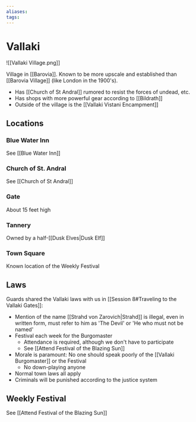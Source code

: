 ```yaml
---
aliases: 
tags: 
---
```


# Vallaki

![[Vallaki Village.png]]

Village in [[Barovia]]. Known to be more upscale and established than [[Barovia Village]] (like London in the 1900's).

- Has [[Church of St Andral]] rumored to resist the forces of undead, etc.
- Has shops with more powerful gear according to [[Bildrath]]
- Outside of the village is the [[Vallaki Vistani Encampment]]

## Locations

### Blue Water Inn 

See [[Blue Water Inn]]

### Church of St. Andral

See [[Church of St Andral]]

### Gate

About 15 feet high

### Tannery

Owned by a half-[[Dusk Elves|Dusk Elf]]

### Town Square

Known location of the Weekly Festival

## Laws

Guards shared the Vallaki laws with us in [[Session 8#Traveling to the Vallaki Gates]]:

- Mention of the name [[Strahd von Zarovich|Strahd]] is illegal, even in written form, must refer to him as 'The Devil' or 'He who must not be named'
- Festival each week for the Burgomaster
	- Attendance is required, although we don't have to participate
	- See [[Attend Festival of the Blazing Sun]]
- Morale is paramount: No one should speak poorly of the [[Vallaki Burgomaster]] or the Festival
	- No down-playing anyone
- Normal town laws all apply
- Criminals will be punished according to the justice system

## Weekly Festival

See [[Attend Festival of the Blazing Sun]]